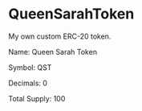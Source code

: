 # QueenSarahToken
My own custom ERC-20 token.

Name: Queen Sarah Token

Symbol: QST

Decimals: 0

Total Supply: 100

